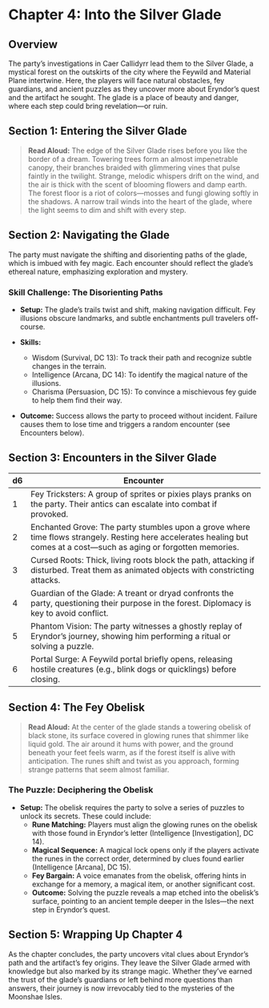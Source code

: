 # Chapter 4: Into the Silver Glade
## Overview
The party’s investigations in Caer Callidyrr lead them to the Silver Glade, a mystical forest on the outskirts of the city where the Feywild and Material Plane intertwine. Here, the players will face natural obstacles, fey guardians, and ancient puzzles as they uncover more about Eryndor’s quest and the artifact he sought. The glade is a place of beauty and danger, where each step could bring revelation—or ruin.

## Section 1: Entering the Silver Glade
> **Read Aloud:**
> The edge of the Silver Glade rises before you like the border of a dream. Towering trees form an almost impenetrable canopy, their branches braided with glimmering vines that pulse faintly in the twilight. Strange, melodic whispers drift on the wind, and the air is thick with the scent of blooming flowers and damp earth. The forest floor is a riot of colors—mosses and fungi glowing softly in the shadows. A narrow trail winds into the heart of the glade, where the light seems to dim and shift with every step.

## Section 2: Navigating the Glade
The party must navigate the shifting and disorienting paths of the glade, which is imbued with fey magic. Each encounter should reflect the glade’s ethereal nature, emphasizing exploration and mystery.

### Skill Challenge: The Disorienting Paths
- **Setup:** The glade’s trails twist and shift, making navigation difficult. Fey illusions obscure landmarks, and subtle enchantments pull travelers off-course.

- **Skills:**
    - Wisdom (Survival, DC 13): To track their path and recognize subtle changes in the terrain.
    - Intelligence (Arcana, DC 14): To identify the magical nature of the illusions.
    - Charisma (Persuasion, DC 15): To convince a mischievous fey guide to help them find their way.
- **Outcome:** Success allows the party to proceed without incident. Failure causes them to lose time and triggers a random encounter (see Encounters below).

## Section 3: Encounters in the Silver Glade
| d6 | Encounter |
| -- | --------- |
| 1  | Fey Tricksters: A group of sprites or pixies plays pranks on the party. Their antics can escalate into combat if provoked. |
| 2  | Enchanted Grove: The party stumbles upon a grove where time flows strangely. Resting here accelerates healing but comes at a cost—such as aging or forgotten memories. |
| 3  | Cursed Roots: Thick, living roots block the path, attacking if disturbed. Treat them as animated objects with constricting attacks. |
| 4  | Guardian of the Glade: A treant or dryad confronts the party, questioning their purpose in the forest. Diplomacy is key to avoid conflict. |
| 5  | Phantom Vision: The party witnesses a ghostly replay of Eryndor’s journey, showing him performing a ritual or solving a puzzle. |
| 6  | Portal Surge: A Feywild portal briefly opens, releasing hostile creatures (e.g., blink dogs or quicklings) before closing. |

## Section 4: The Fey Obelisk
> **Read Aloud:**
> At the center of the glade stands a towering obelisk of black stone, its surface covered in glowing runes that shimmer like liquid gold. The air around it hums with power, and the ground beneath your feet feels warm, as if the forest itself is alive with anticipation. The runes shift and twist as you approach, forming strange patterns that seem almost familiar.

### The Puzzle: Deciphering the Obelisk
- **Setup:** The obelisk requires the party to solve a series of puzzles to unlock its secrets. These could include:
    - **Rune Matching:** Players must align the glowing runes on the obelisk with those found in Eryndor’s letter (Intelligence [Investigation], DC 14).
    - **Magical Sequence:** A magical lock opens only if the players activate the runes in the correct order, determined by clues found earlier (Intelligence [Arcana], DC 15).
    - **Fey Bargain:** A voice emanates from the obelisk, offering hints in exchange for a memory, a magical item, or another significant cost.
    - **Outcome:** Solving the puzzle reveals a map etched into the obelisk’s surface, pointing to an ancient temple deeper in the Isles—the next step in Eryndor’s quest.

## Section 5: Wrapping Up Chapter 4
As the chapter concludes, the party uncovers vital clues about Eryndor’s path and the artifact’s fey origins. They leave the Silver Glade armed with knowledge but also marked by its strange magic. Whether they’ve earned the trust of the glade’s guardians or left behind more questions than answers, their journey is now irrevocably tied to the mysteries of the Moonshae Isles.
